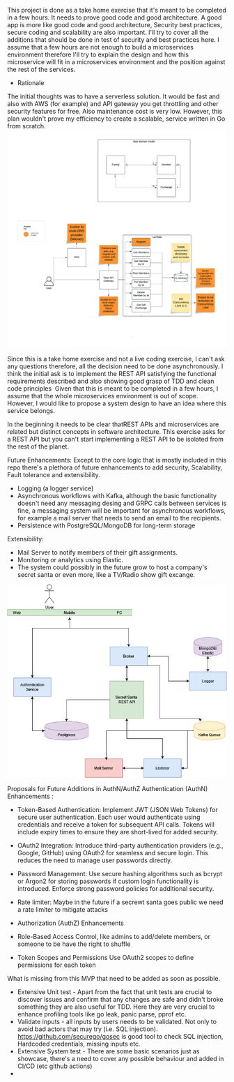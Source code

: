 This project is done as a take home exercise that it's meant to be completed in a few hours. It needs to prove good code and good architecture. A good app is more like good code and good architecture, Security best practices, 
secure coding and scalability are also important. I'll try to cover all the additions that should be done in test of security and best practices here. I assume that a few hours are not enough to build a microservices environment therefore I'll try to explain the design and how this microservice will fit in a microservices environment and the position against the rest of the services.

* Rationale 

The initial thoughts was to have a serverless solution. It would be fast and also with AWS (for example) and API gateway you get throttling and other security features for free. Also maintenance cost is very low.
However, this plan wouldn't prove my efficiency to create a scalable, service written in Go from scratch.
![Serverless solution](serverless_design.png)

Since this is a take home exercise and not a live coding exercise, I can't ask any questions therefore, all the decision need to be done asynchronously.
I think the initial ask is to implement the REST API satisfying the functional requirements described and also showing good grasp of TDD and clean code principles 
Given that this is meant to be completed in a few hours, I assume that the whole microservices environment is out of scope. However, I would like to propose a system design to have an idea  where this service belongs.

In the beginning it needs to be clear thatREST APIs and microservices are related but distinct concepts in software architecture.
This exercise asks for a REST API but you can't start implementing a REST API to be isolated from the rest of the planet.

Future Enhancements:
Except to the core logic that is mostly included in this repo there's a plethora of future enhancements to add security, Scalability, Fault tolerance and extensibility.
* Logging (a logger service)
* Asynchronous workflows with Kafka, although the basic functionality doesn't need any messaging desing and GRPC calls between services is fine, a messaging system will be important for asynchronous workflows, for example a mail server that needs to send an email to the recipients.
* Persistence with PostgreSQL/MongoDB for long-term storage

Extensibility:
* Mail Server to notify members of their gift assignments. 
* Monitoring or analytics using Elastic.
* The system could possibly in the future grow to host a company's secret santa or even more, like a TV/Radio show gift excange.

![Proposed System](ProposedSystem.jpg)

Proposals for Future Additions in AuthN/AuthZ
Authentication (AuthN) Enhancements :
* Token-Based Authentication:
    Implement JWT (JSON Web Tokens) for secure user authentication. Each user would authenticate using credentials and receive a token for subsequent API calls.
    Tokens will include expiry times to ensure they are short-lived for added security.
* OAuth2 Integration:
    Introduce third-party authentication providers (e.g., Google, GitHub) using OAuth2 for seamless and secure login.
    This reduces the need to manage user passwords directly.
* Password Management:
  Use secure hashing algorithms such as bcrypt or Argon2 for storing passwords if custom login functionality is introduced.
  Enforce strong password policies for additional security.
* Rate limiter: Maybe in the future if a secrewt santa goes public we need a rate limiter to mitigate attacks

* Authorization (AuthZ) Enhancements
* Role-Based Access Control, like admins to add/delete members, or someone to be have the right to shuffle
* Token Scopes and Permissions
  Use OAuth2 scopes to define permissions for each token

What is missing from this MVP that need to be added as soon as possible.
* Extensive Unit test - Apart from the fact that unit tests are crucial to discover issues and confirm that any changes are safe and didn't broke something they are also useful for TDD. Here they are very crucial to enhance profiling tools like go leak, panic parse, pprof etc.
* Validate inputs - all inputs by users needs to be validated. Not only to avoid bad actors that may try (i.e. SQL injection). https://github.com/securego/gosec is good tool to check SQL injection, Hardcoded credentials, missing inputs etc.
* Extensive System test - There are some basic scenarios just as showcase, there's a need to cover any possible behaviour and added in CI/CD (etc github actions)
* 